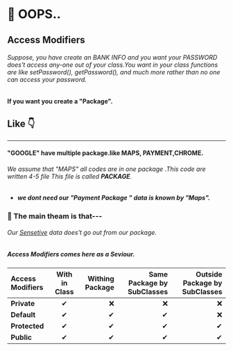 # **🔴 OOPS..**

## Access Modifiers


 ###### Suppose, you have create an BANK INFO and you want your PASSWORD does't access any-one out of your class.You want in your class functions are like setPassword(), getPassword(), and much more rather than no one can access your password.
 
 #### If you want you create  a "Package".
 ## Like 👇

 ---
 #### **"GOOGLE"** have multiple package.like MAPS, PAYMENT,CHROME.
 ###### We assume that "MAPS" all codes are in one package .This code are written 4-5 file This file is called **PACKAGE**.
- ##### we dont need our "Payment Package " data is known by "Maps".

 ### 📌 The main theam is that---
 ###### Our <u>Sensetive</u> data does't go out from our package.
 ##### **Access Modifiers** comes here as a Seviour.


| Access Modifiers | With in Class| Withing Package | Same Package by SubClasses | Outside Package by SubClasses|
| :---         |       :---:      |          ---: |            ---: |          ---: |
| **Private**  | ✔  |❌    |   ❌   | ❌   |❌
| **Default**  |  ✔    | ✔      |  ✔      | ❌    |
| **Protected**  |  ✔    | ✔      |✔      |   ✔  |
| **Public**  |  ✔    | ✔      | ✔      | ✔    |







